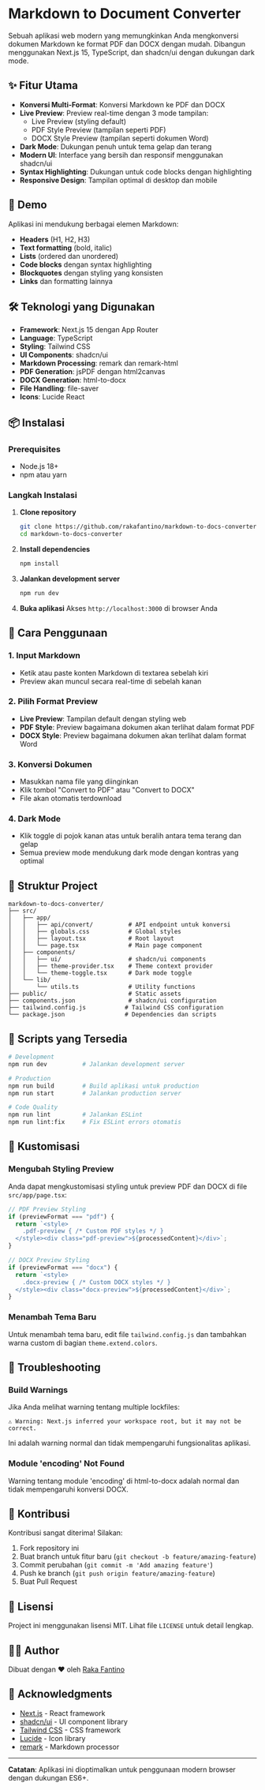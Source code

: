 # Markdown to Document Converter

Sebuah aplikasi web modern yang memungkinkan Anda mengkonversi dokumen Markdown ke format PDF dan DOCX dengan mudah. Dibangun menggunakan Next.js 15, TypeScript, dan shadcn/ui dengan dukungan dark mode.

## ✨ Fitur Utama

- **Konversi Multi-Format**: Konversi Markdown ke PDF dan DOCX
- **Live Preview**: Preview real-time dengan 3 mode tampilan:
  - Live Preview (styling default)
  - PDF Style Preview (tampilan seperti PDF)
  - DOCX Style Preview (tampilan seperti dokumen Word)
- **Dark Mode**: Dukungan penuh untuk tema gelap dan terang
- **Modern UI**: Interface yang bersih dan responsif menggunakan shadcn/ui
- **Syntax Highlighting**: Dukungan untuk code blocks dengan highlighting
- **Responsive Design**: Tampilan optimal di desktop dan mobile

## 🚀 Demo

Aplikasi ini mendukung berbagai elemen Markdown:

- **Headers** (H1, H2, H3)
- **Text formatting** (bold, italic)
- **Lists** (ordered dan unordered)
- **Code blocks** dengan syntax highlighting
- **Blockquotes** dengan styling yang konsisten
- **Links** dan formatting lainnya

## 🛠️ Teknologi yang Digunakan

- **Framework**: Next.js 15 dengan App Router
- **Language**: TypeScript
- **Styling**: Tailwind CSS
- **UI Components**: shadcn/ui
- **Markdown Processing**: remark dan remark-html
- **PDF Generation**: jsPDF dengan html2canvas
- **DOCX Generation**: html-to-docx
- **File Handling**: file-saver
- **Icons**: Lucide React

## 📦 Instalasi

### Prerequisites

- Node.js 18+
- npm atau yarn

### Langkah Instalasi

1. **Clone repository**

   ```bash
   git clone https://github.com/rakafantino/markdown-to-docs-converter.git
   cd markdown-to-docs-converter
   ```

2. **Install dependencies**

   ```bash
   npm install
   ```

3. **Jalankan development server**

   ```bash
   npm run dev
   ```

4. **Buka aplikasi**
   Akses `http://localhost:3000` di browser Anda

## 🎯 Cara Penggunaan

### 1. Input Markdown

- Ketik atau paste konten Markdown di textarea sebelah kiri
- Preview akan muncul secara real-time di sebelah kanan

### 2. Pilih Format Preview

- **Live Preview**: Tampilan default dengan styling web
- **PDF Style**: Preview bagaimana dokumen akan terlihat dalam format PDF
- **DOCX Style**: Preview bagaimana dokumen akan terlihat dalam format Word

### 3. Konversi Dokumen

- Masukkan nama file yang diinginkan
- Klik tombol "Convert to PDF" atau "Convert to DOCX"
- File akan otomatis terdownload

### 4. Dark Mode

- Klik toggle di pojok kanan atas untuk beralih antara tema terang dan gelap
- Semua preview mode mendukung dark mode dengan kontras yang optimal

## 📁 Struktur Project

```
markdown-to-docs-converter/
├── src/
│   ├── app/
│   │   ├── api/convert/          # API endpoint untuk konversi
│   │   ├── globals.css           # Global styles
│   │   ├── layout.tsx            # Root layout
│   │   └── page.tsx              # Main page component
│   ├── components/
│   │   ├── ui/                   # shadcn/ui components
│   │   ├── theme-provider.tsx    # Theme context provider
│   │   └── theme-toggle.tsx      # Dark mode toggle
│   └── lib/
│       └── utils.ts              # Utility functions
├── public/                       # Static assets
├── components.json               # shadcn/ui configuration
├── tailwind.config.js           # Tailwind CSS configuration
└── package.json                 # Dependencies dan scripts
```

## 🔧 Scripts yang Tersedia

```bash
# Development
npm run dev          # Jalankan development server

# Production
npm run build        # Build aplikasi untuk production
npm run start        # Jalankan production server

# Code Quality
npm run lint         # Jalankan ESLint
npm run lint:fix     # Fix ESLint errors otomatis
```

## 🎨 Kustomisasi

### Mengubah Styling Preview

Anda dapat mengkustomisasi styling untuk preview PDF dan DOCX di file `src/app/page.tsx`:

```typescript
// PDF Preview Styling
if (previewFormat === "pdf") {
  return `<style>
    .pdf-preview { /* Custom PDF styles */ }
  </style><div class="pdf-preview">${processedContent}</div>`;
}

// DOCX Preview Styling
if (previewFormat === "docx") {
  return `<style>
    .docx-preview { /* Custom DOCX styles */ }
  </style><div class="docx-preview">${processedContent}</div>`;
}
```

### Menambah Tema Baru

Untuk menambah tema baru, edit file `tailwind.config.js` dan tambahkan warna custom di bagian `theme.extend.colors`.

## 🐛 Troubleshooting

### Build Warnings

Jika Anda melihat warning tentang multiple lockfiles:

```
⚠ Warning: Next.js inferred your workspace root, but it may not be correct.
```

Ini adalah warning normal dan tidak mempengaruhi fungsionalitas aplikasi.

### Module 'encoding' Not Found

Warning tentang module 'encoding' di html-to-docx adalah normal dan tidak mempengaruhi konversi DOCX.

## 🤝 Kontribusi

Kontribusi sangat diterima! Silakan:

1. Fork repository ini
2. Buat branch untuk fitur baru (`git checkout -b feature/amazing-feature`)
3. Commit perubahan (`git commit -m 'Add amazing feature'`)
4. Push ke branch (`git push origin feature/amazing-feature`)
5. Buat Pull Request

## 📄 Lisensi

Project ini menggunakan lisensi MIT. Lihat file `LICENSE` untuk detail lengkap.

## 👨‍💻 Author

Dibuat dengan ❤️ oleh [Raka Fantino](https://github.com/rakafantino)

## 🙏 Acknowledgments

- [Next.js](https://nextjs.org/) - React framework
- [shadcn/ui](https://ui.shadcn.com/) - UI component library
- [Tailwind CSS](https://tailwindcss.com/) - CSS framework
- [Lucide](https://lucide.dev/) - Icon library
- [remark](https://remark.js.org/) - Markdown processor

---

**Catatan**: Aplikasi ini dioptimalkan untuk penggunaan modern browser dengan dukungan ES6+.
